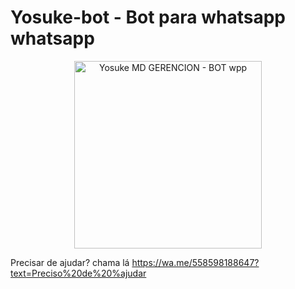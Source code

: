 # Yosuke-bot - Bot para whatsapp whatsapp 

<div align="center">
<img src="https://telegra.ph/file/e47c8712bac6b3ad67e0c.jpg" alt="Yosuke MD GERENCION - BOT wpp" width="300" />
</div>




Precisar de ajudar? chama lá https://wa.me/558598188647?text=Preciso%20de%20%ajudar
